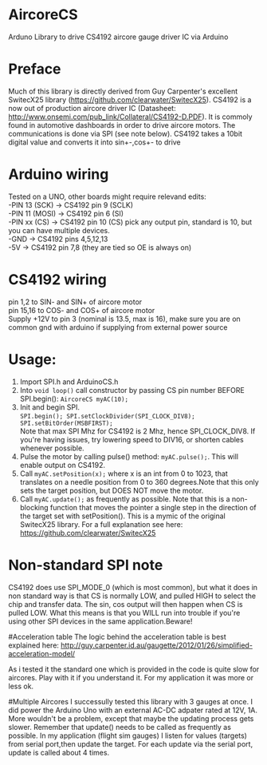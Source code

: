 # AircoreCS
Arduno Library to drive CS4192 aircore gauge driver IC via Arduino

# Preface
Much of this library is directly derived from Guy Carpenter's excellent SwitecX25 library (https://github.com/clearwater/SwitecX25).
CS4192 is a now out of production aircore driver IC (Datasheet: http://www.onsemi.com/pub_link/Collateral/CS4192-D.PDF). It is commoly found in automotive dashboards in order to drive aircore motors. The communications is done via  SPI (see note below). CS4192 takes a 10bit digital value and converts it into sin+-,cos+- to drive

# Arduino wiring
Tested on a UNO, other boards might require relevand edits:<br>
-PIN 13 (SCK) -> CS4192 pin 9 (SCLK)<br>
-PIN 11 (MOSI) -> CS4192 pin 6 (SI)<br>
-PIN xx (CS) -> CS4192 pin 10 (CS) pick any output pin, standard is 10, but you can have multiple devices.<br>
-GND -> CS4192 pins 4,5,12,13<br>
-5V -> CS4192 pin 7,8 (they are tied so OE is always on)<br>

# CS4192 wiring
pin 1,2 to SIN- and SIN+ of aircore motor<br>
pin 15,16 to COS- and COS+ of aircore motor<br>
Supply +12V to pin 3 (nominal is 13.5, max is 16), make sure you are on common gnd with arduino if supplying from external power source

# Usage:
1. Import SPI.h and ArduinoCS.h
2. Into `void loop()` call constructor by passing CS pin number BEFORE SPI.begin():
`AircoreCS myAC(10);`
3. Init and begin SPI.<br /> 
  `SPI.begin();
  SPI.setClockDivider(SPI_CLOCK_DIV8);
  SPI.setBitOrder(MSBFIRST);` <br />
  Note that max SPI Mhz for CS4192 is 2 Mhz, hence SPI_CLOCK_DIV8. If you're having issues, try lowering speed to DIV16, or    shorten cables whenever possible.<br />
4. Pulse the motor by calling pulse() method: `myAC.pulse();`. This will enable output on CS4192.
5. Call `myAC.setPosition(x);` where x is an int from 0 to 1023, that translates on a needle position from 0 to 360 degrees.Note that this only sets the target position, but DOES NOT move the motor.
6. Call `myAC.update();` as frequently as possible. Note that this is a non-blocking function that moves the pointer a single step in the direction of the target set with setPosition(). This is a mymic of the original SwitecX25 library. For a full explanation see here: https://github.com/clearwater/SwitecX25


# Non-standard SPI note
CS4192 does use SPI_MODE_0 (which is most common), but what it does in non standard way is that CS is normally LOW, and pulled HIGH to select the chip and transfer data. The sin, cos output will then happen when CS is pulled LOW.
What this means is that you WILL run into trouble if you're using other SPI devices in the same application.Beware!

#Acceleration table
The logic behind the acceleration table is best explained here:
http://guy.carpenter.id.au/gaugette/2012/01/26/simplified-acceleration-model/

As i tested it the standard one which is provided in the code is quite slow for aircores. Play with it if you understand it. For my application it was more or less ok.

#Multiple Aircores
I successully tested this library with 3 gauges at once. I did power the Arduino Uno with an external AC-DC adpater rated at 12V, 1A. More wouldn't be a problem, except that maybe the updating process gets slower. Remember that update() needs to be called as frequently as possible. In my application (flight sim gauges) I listen for values (targets) from serial port,then update the target. For each update via the serial port, update is called about 4 times.



